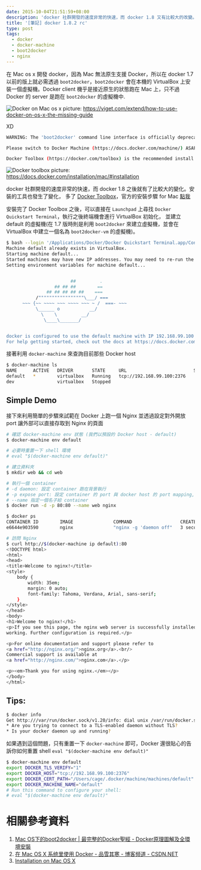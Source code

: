 ```yaml
---
date: 2015-10-04T21:51:59+08:00
description: 'docker 社群開發的速度非常的快速，而 docker 1.8 又有比較大的改變。boot2docker 的功能被 docker-machine 取代，此篇文章算是自己作一個記錄'
title: '[筆記] docker 1.8.2 rc'
type: post
tags:
  - docker
  - docker-machine
  - boot2docker
  - nginx
---
```


在 Mac os x 開發 docker，因為 Mac 無法原生支援 Docker，所以在 docker 1.7 以前的版上就必需透過 `boot2docker`，`boot2docker`
會在本機的 VirtualBox 上安裝一個虛擬機。Docker client 機乎是接近原生的狀態跑在 Mac 上，只不過 Docker 的 server 是跑在 `boot2docker` 的虛擬機中.

![Docker on Mac os x](/img/docker_on_linux_macosx.jpg)
picture: https://viget.com/extend/how-to-use-docker-on-os-x-the-missing-guide

<!--more-->

XD

```sh
WARNING: The 'boot2docker' command line interface is officially deprecated.

Please switch to Docker Machine (https://docs.docker.com/machine/) ASAP.

Docker Toolbox (https://docker.com/toolbox) is the recommended install method.
```

![Docker toolbox](/img/mac-page-two.png)
picture: https://docs.docker.com/installation/mac/#installation

docker 社群開發的速度非常的快速，而 docker 1.8 之後就有了比較大的變化。安裝的工具也發生了變化，
多了 [Docker Toolbox](http://docs.docker.com/mac/step_one/#step-2-install-docker-toolbox)，官方的安裝步驟 for Mac [點我](http://docs.docker.com/mac/step_one/)

安裝完了 Docker Toolbox 之後，可以直接在 `Launchpad` 上尋找 `Docker Quickstart Terminal`，執行之後終端機會進行 VirtualBox 初始化，
並建立 default 的虛擬機(在 1.7 版時則是利用 `boot2docker` 來建立虛擬機，並會在 VirtualBox 中建立一個名為 `boot2docker-vm` 的虛擬機)。

```sh
$ bash --login '/Applications/Docker/Docker Quickstart Terminal.app/Contents/Resources/Scripts/start.sh'
Machine default already exists in VirtualBox.
Starting machine default...
Started machines may have new IP addresses. You may need to re-run the `docker-machine env` command.
Setting environment variables for machine default...


                        ##         .
                  ## ## ##        ==
               ## ## ## ## ##    ===
           /"""""""""""""""""\___/ ===
      ~~~ {~~ ~~~~ ~~~ ~~~~ ~~~ ~ /  ===- ~~~
           \______ o           __/
             \    \         __/
              \____\_______/


docker is configured to use the default machine with IP 192.168.99.100
For help getting started, check out the docs at https://docs.docker.com
```

接著利用 `docker-machine` 來查詢目前那些 Docker host

```sh
$ docker-machine ls
NAME      ACTIVE   DRIVER       STATE     URL                         SWARM
default   *        virtualbox   Running   tcp://192.168.99.100:2376
dev                virtualbox   Stopped
```

## Simple Demo

接下來利用簡單的步驟來試範在 Docker 上跑一個 Nginx 並透過設定對外開放 port 讓外部可以直接存取到 Nginx 的頁面

```sh
# 確認 docker-machine env 狀態 (我們以預設的 Docker host - default)
$ docker-machine env default

# 必要時重置一下 shell 環境
# eval "$(docker-machine env default)"

# 建立資料夾
$ mkdir web && cd web

# 執行一個 container
# -d daemon: 設定 container 跑在背景執行
# -p expose port: 設定 container 的 port 與 docker host 的 port mapping, Nginx 預設 port 為 80
# --name 指定一個名子給 container
$ docker run -d -p 80:80 --name web nginx

$ docker ps
CONTAINER ID        IMAGE               COMMAND                  CREATED             STATUS              PORTS                         NAMES
e6644e903590        nginx               "nginx -g 'daemon off"   3 seconds ago       Up 4 seconds        0.0.0.0:80->80/tcp, 443/tcp   web

# 訪問 Nginx
$ curl http://$(docker-machine ip default):80
<!DOCTYPE html>
<html>
<head>
<title>Welcome to nginx!</title>
<style>
    body {
        width: 35em;
        margin: 0 auto;
        font-family: Tahoma, Verdana, Arial, sans-serif;
    }
</style>
</head>
<body>
<h1>Welcome to nginx!</h1>
<p>If you see this page, the nginx web server is successfully installed and
working. Further configuration is required.</p>

<p>For online documentation and support please refer to
<a href="http://nginx.org/">nginx.org</a>.<br/>
Commercial support is available at
<a href="http://nginx.com/">nginx.com</a>.</p>

<p><em>Thank you for using nginx.</em></p>
</body>
</html>
```

## Tips:

```sh
$ docker info
Get http:///var/run/docker.sock/v1.20/info: dial unix /var/run/docker.sock: no such file or directory.
* Are you trying to connect to a TLS-enabled daemon without TLS?
* Is your docker daemon up and running?
```

如果遇到這個問題，只有重置一下 `docker-machine` 即可，Docker 還很貼心的告訴你如何重置 shell `eval "$(docker-machine env default)"`

```sh
$ docker-machine env default
export DOCKER_TLS_VERIFY="1"
export DOCKER_HOST="tcp://192.168.99.100:2376"
export DOCKER_CERT_PATH="/Users/cage/.docker/machine/machines/default"
export DOCKER_MACHINE_NAME="default"
# Run this command to configure your shell:
# eval "$(docker-machine env default)"
```

# 相關參考資料

1. [Mac OS下的boot2docker | 最完整的Docker聖經 - Docker原理圖解及全環境安裝](https://joshhu.gitbooks.io/docker_theory_install/content/DockerBible/mac_osboot2docker.html)
1. [在 Mac OS X 系统里使用 Docker - 品雪其寒 - 博客频道 - CSDN.NET](http://blog.csdn.net/pinxue/article/details/45370579)
1. [Installation on Mac OS X](https://docs.docker.com/installation/mac/#installation)
